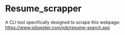 # Resume_scrapper

A CLI tool specifically designed to scrape this webpage: https://www.jobspider.com/job/resume-search.asp


